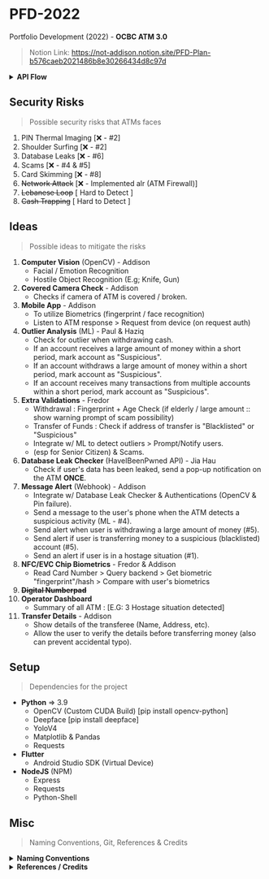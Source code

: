 # PFD-2022
Portfolio Development (2022) - **OCBC ATM 3.0**
> Notion Link: https://not-addison.notion.site/PFD-Plan-b576caeb2021486b8e30266434d8c97d

<details>
<summary><b>API Flow</b></summary>
API Documentation: https://github.com/NotAddison/PFD-2022/blob/main/API/README.md <br>
<img src="Assets\README\APIFlow.jpg" width="800">
<br><br>
</details>

## Security Risks
> Possible security risks that ATMs faces
1. PIN Thermal Imaging [❌ - #2]
2. Shoulder Surfing [❌ - #2]
3. Database Leaks [❌ - #6]
4. Scams [❌ - #4 & #5]
5. Card Skimming [❌ - #8]
6. ~~Network Attack~~ [❌ - Implemented alr (ATM Firewall)]
7. ~~Lebanese Loop~~ [ Hard to Detect ]
8. ~~Cash Trapping~~ [ Hard to Detect ]

## Ideas
> Possible ideas to mitigate the risks
1. **Computer Vision** (OpenCV) - Addison
   - Facial / Emotion Recognition
   - Hostile Object Recognition (E.g; Knife, Gun)
2. **Covered Camera Check** - Addison
   - Checks if camera of ATM is covered / broken.
3. **Mobile App** - Addison
   - To utilize Biometrics (fingerprint / face recognition)
   - Listen to ATM response > Request from device (on request auth)
4. **Outlier Analysis** (ML) - Paul & Haziq
   - Check for outlier when withdrawing cash.
   - If an account receives a large amount of money within a short period, mark account as "Suspicious".
   - If an account withdraws a large amount of money within a short period, mark account as "Suspicious".
   - If an account receives many transactions from multiple accounts within a short period, mark account as "Suspicious".
5. **Extra Validations** - Fredor
   - Withdrawal : Fingerprint + Age Check (if elderly / large amount :: show warning prompt of scam possibility)
   - Transfer of Funds : Check if address of transfer is "Blacklisted" or "Suspicious"
   - Integrate w/ ML to detect outliers > Prompt/Notify users.
   - (esp for Senior Citizen) & Scams.
6. **Database Leak Checker** (HaveIBeenPwned API) - Jia Hau
   - Check if user's data has been leaked, send a pop-up notification on the ATM **ONCE**.
7. **Message Alert** (Webhook) - Addison
   - Integrate w/ Database Leak Checker & Authentications (OpenCV & Pin failure).
   - Send a message to the user's phone when the ATM detects a suspicious activity (ML - #4).
   - Send alert when user is withdrawing a large amount of money (#5).
   - Send alert if user is transferring money to a suspicious (blacklisted) account (#5).
   - Send an alert if user is in a hostage situation (#1).
8.  **NFC/EVC Chip Biometrics** - Fredor & Addison
       - Read Card Number > Query backend > Get biometric "fingerprint"/hash > Compare with user's biometrics
9.  ~~**Digital Numberpad**~~ 
10. **Operator Dashboard** 
      - Summary of all ATM : [E.G: 3 Hostage situation detected]
11. **Transfer Details** - Addison
      - Show details of the transferee (Name, Address, etc).
      - Allow the user to verify the details before transferring money (also can prevent accidental typo).
    

## Setup
> Dependencies for the project
- **Python** => 3.9
  - OpenCV (Custom CUDA Build) [pip install opencv-python]
  - Deepface [pip install deepface]
  - YoloV4
  - Matplotlib & Pandas
  - Requests
- **Flutter**
  - Android Studio SDK (Virtual Device)
- **NodeJS** (NPM)
  - Express
  - Requests
  - Python-Shell


## Misc
> Naming Conventions, Git, References & Credits

<details>
<summary><b>Naming Conventions</b></summary>
- <b>Commits</b> : https://www.freecodecamp.org/news/writing-good-commit-messages-a-practical-guide/ <br>
- <b>Functions</b> : PascalCase, Function names start with a capital letter. (E.g: ParseJson()) <br>
- <b>Variables</b>: camelCase or Hungarian Notation. (E.g: isValid or **b**IsValid)<br>
- <b>Constants</b>: All uppercase. (E.g: const int MAX_SIZE = 100;)<br>
- <b>Classes</b>: PascalCase, Class names start with a capital letter. (E.g: class MyClass)<br>
- <b>Asset Files</b>: PascalCase, File names start with a capital letter. (E.g: MyFile.txt)<br>
- <b>Script Files</b>: PascalCase or snake_case, File names start with a lowercase letter. (E.g: my_script.py or MyScript.py)<br>

- **References**: 
- > Coding Practices: https://curc.readthedocs.io/en/latest/programming/coding-best-practices.html
</details>

<details>
<summary><b>References / Credits</b></summary>
- UX of digital randomized Numberpad : https://uxpajournal.org/usability-evaluation-of-randomized-keypad/<br>
- HaveIBeenPwned API: https://haveibeenpwned.com/API/v3 <br>
</details>

